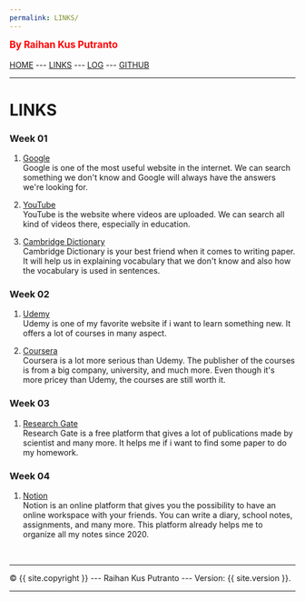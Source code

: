 ```yaml
---
permalink: LINKS/
---
```

<span style="color:red; font-weight:bold; font-size:larger;">By Raihan Kus Putranto</span>
<br><br>
[HOME](https://raihankp.github.io/os222/) ---
[LINKS](https://raihankp.github.io/os222/LINKS/) ---
[LOG](TXT/mylog.txt) ---
[GITHUB](https://github.com/raihankp/os222)
<br>
<hr>

# LINKS

### Week 01

1. [Google](https://www.google.com/)<br>
Google is one of the most useful website in the internet. We can search something we don't know and Google will always have the answers we're looking for.

2. [YouTube](https://www.youtube.com/)<br>
YouTube is the website where videos are uploaded. We can search all kind of videos there, especially in education.

3. [Cambridge Dictionary](https://dictionary.cambridge.org/)<br>
Cambridge Dictionary is your best friend when it comes to writing paper. It will help us in explaining vocabulary that we don't know and also how the vocabulary is used in sentences.  

### Week 02

1. [Udemy](https://www.udemy.com/)<br>
Udemy is one of my favorite website if i want to learn something new. It offers a lot of courses in many aspect.

2. [Coursera](https://www.coursera.org/)<br>
Coursera is a lot more serious than Udemy. The publisher of the courses is from a big company, university, and much more. Even though it's more pricey than Udemy, the courses are still worth it.

### Week 03

1. [Research Gate](https://www.researchgate.net/)<br>
Research Gate is a free platform that gives a lot of publications made by scientist and many more. It helps me if i want to find some paper to do my homework.

### Week 04

1. [Notion](https://www.notion.so/)<br>
Notion is an online platform that gives you the possibility to have an online workspace with your friends. You can write a diary, school notes, assignments, and many more. This platform already helps me to organize all my notes since 2020.


<br>
<hr>
&copy; {{ site.copyright }} --- Raihan Kus Putranto --- Version: {{ site.version }}.
<hr>
<br>
